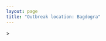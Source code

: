 ```yaml
---
layout: page
title: "Outbreak location: Bagdogra"
---
```

<div id="mapid">
<script src="https://buda-magenta.github.io/hazard_map/load_map.js"></script>
><script>
var marker_outbreak = L.marker([26.698885, 88.320030],{"autoPan": true}).addTo(map); marker_outbreak.bindTooltip("Bagdogra").openTooltip();

var circle_1 = L.circle([28.651718, 77.221939], {"pane": "markerPane", "color": "red", "fill": true, "fillOpacity": 0.2, "fillRule": "evenodd", "lineCap": "round", "lineJoin": "round", "opacity": 1.0, "radius": 118785, "stroke": true, "weight": 3}).addTo(map);
circle_1.bindTooltip("Delhi<br>rank: 1<br>hazard index: 0.118785")
circle_1.bindPopup('<a href="https://buda-magenta.github.io/hazard_map/Delhi">Delhi</a>')

var circle_2 = L.circle([22.541418, 88.357691], {"pane": "markerPane", "color": "red", "fill": true, "fillOpacity": 0.2, "fillRule": "evenodd", "lineCap": "round", "lineJoin": "round", "opacity": 1.0, "radius": 85637, "stroke": true, "weight": 3}).addTo(map);
circle_2.bindTooltip("Kolkata<br>rank: 2<br>hazard index: 0.085638")
circle_2.bindPopup('<a href="https://buda-magenta.github.io/hazard_map/Kolkata">Kolkata</a>')

var circle_3 = L.circle([26.180598, 91.753943], {"pane": "markerPane", "color": "red", "fill": true, "fillOpacity": 0.2, "fillRule": "evenodd", "lineCap": "round", "lineJoin": "round", "opacity": 1.0, "radius": 27658, "stroke": true, "weight": 3}).addTo(map);
circle_3.bindTooltip("Guwahati<br>rank: 3<br>hazard index: 0.027658")
circle_3.bindPopup('<a href="https://buda-magenta.github.io/hazard_map/Guwahati">Guwahati</a>')

var circle_4 = L.circle([12.979120, 77.591300], {"pane": "markerPane", "color": "red", "fill": true, "fillOpacity": 0.2, "fillRule": "evenodd", "lineCap": "round", "lineJoin": "round", "opacity": 1.0, "radius": 23570, "stroke": true, "weight": 3}).addTo(map);
circle_4.bindTooltip("Bangalore<br>rank: 4<br>hazard index: 0.023570")
circle_4.bindPopup('<a href="https://buda-magenta.github.io/hazard_map/Bangalore">Bangalore</a>')

var circle_5 = L.circle([19.075990, 72.877393], {"pane": "markerPane", "color": "red", "fill": true, "fillOpacity": 0.2, "fillRule": "evenodd", "lineCap": "round", "lineJoin": "round", "opacity": 1.0, "radius": 20387, "stroke": true, "weight": 3}).addTo(map);
circle_5.bindTooltip("Mumbai<br>rank: 5<br>hazard index: 0.020388")
circle_5.bindPopup('<a href="https://buda-magenta.github.io/hazard_map/Mumbai">Mumbai</a>')

var circle_6 = L.circle([26.716413, 88.430992], {"pane": "markerPane", "color": "red", "fill": true, "fillOpacity": 0.2, "fillRule": "evenodd", "lineCap": "round", "lineJoin": "round", "opacity": 1.0, "radius": 15724, "stroke": true, "weight": 3}).addTo(map);
circle_6.bindTooltip("Siliguri<br>rank: 6<br>hazard index: 0.015724")
circle_6.bindPopup('<a href="https://buda-magenta.github.io/hazard_map/Siliguri">Siliguri</a>')

var circle_7 = L.circle([25.286698, 87.132254], {"pane": "markerPane", "color": "red", "fill": true, "fillOpacity": 0.2, "fillRule": "evenodd", "lineCap": "round", "lineJoin": "round", "opacity": 1.0, "radius": 12282, "stroke": true, "weight": 3}).addTo(map);
circle_7.bindTooltip("Bhagalpur<br>rank: 7<br>hazard index: 0.012283")
circle_7.bindPopup('<a href="https://buda-magenta.github.io/hazard_map/Bhagalpur">Bhagalpur</a>')

var circle_8 = L.circle([26.000000, 87.500000], {"pane": "markerPane", "color": "red", "fill": true, "fillOpacity": 0.2, "fillRule": "evenodd", "lineCap": "round", "lineJoin": "round", "opacity": 1.0, "radius": 8654, "stroke": true, "weight": 3}).addTo(map);
circle_8.bindTooltip("Purnia<br>rank: 8<br>hazard index: 0.008655")
circle_8.bindPopup('<a href="https://buda-magenta.github.io/hazard_map/Purnia">Purnia</a>')

var circle_9 = L.circle([25.560900, 87.647654], {"pane": "markerPane", "color": "red", "fill": true, "fillOpacity": 0.2, "fillRule": "evenodd", "lineCap": "round", "lineJoin": "round", "opacity": 1.0, "radius": 6971, "stroke": true, "weight": 3}).addTo(map);
circle_9.bindTooltip("Katihar<br>rank: 9<br>hazard index: 0.006972")
circle_9.bindPopup('<a href="https://buda-magenta.github.io/hazard_map/Katihar">Katihar</a>')

var circle_10 = L.circle([24.965712, 88.127778], {"pane": "markerPane", "color": "red", "fill": true, "fillOpacity": 0.2, "fillRule": "evenodd", "lineCap": "round", "lineJoin": "round", "opacity": 1.0, "radius": 6666, "stroke": true, "weight": 3}).addTo(map);
circle_10.bindTooltip("English Bazar<br>rank: 10<br>hazard index: 0.006666")
circle_10.bindPopup('<a href="https://buda-magenta.github.io/hazard_map/English_Bazar">English Bazar</a>')

var circle_11 = L.circle([27.037755, 88.263176], {"pane": "markerPane", "color": "red", "fill": true, "fillOpacity": 0.2, "fillRule": "evenodd", "lineCap": "round", "lineJoin": "round", "opacity": 1.0, "radius": 6466, "stroke": true, "weight": 3}).addTo(map);
circle_11.bindTooltip("Darjeeling<br>rank: 11<br>hazard index: 0.006467")
circle_11.bindPopup('<a href="https://buda-magenta.github.io/hazard_map/Darjeeling">Darjeeling</a>')

var circle_12 = L.circle([27.329046, 88.612267], {"pane": "markerPane", "color": "red", "fill": true, "fillOpacity": 0.2, "fillRule": "evenodd", "lineCap": "round", "lineJoin": "round", "opacity": 1.0, "radius": 5876, "stroke": true, "weight": 3}).addTo(map);
circle_12.bindTooltip("Gangtok<br>rank: 12<br>hazard index: 0.005876")
circle_12.bindPopup('<a href="https://buda-magenta.github.io/hazard_map/Gangtok">Gangtok</a>')

var circle_13 = L.circle([25.680654, 88.124646], {"pane": "markerPane", "color": "red", "fill": true, "fillOpacity": 0.2, "fillRule": "evenodd", "lineCap": "round", "lineJoin": "round", "opacity": 1.0, "radius": 5666, "stroke": true, "weight": 3}).addTo(map);
circle_13.bindTooltip("Raiganj<br>rank: 13<br>hazard index: 0.005667")
circle_13.bindPopup('<a href="https://buda-magenta.github.io/hazard_map/Raiganj">Raiganj</a>')

var circle_14 = L.circle([25.263487, 88.789003], {"pane": "markerPane", "color": "red", "fill": true, "fillOpacity": 0.2, "fillRule": "evenodd", "lineCap": "round", "lineJoin": "round", "opacity": 1.0, "radius": 5491, "stroke": true, "weight": 3}).addTo(map);
circle_14.bindTooltip("Balurghat<br>rank: 14<br>hazard index: 0.005492")
circle_14.bindPopup('<a href="https://buda-magenta.github.io/hazard_map/Balurghat">Balurghat</a>')

var circle_15 = L.circle([25.832642, 86.614893], {"pane": "markerPane", "color": "red", "fill": true, "fillOpacity": 0.2, "fillRule": "evenodd", "lineCap": "round", "lineJoin": "round", "opacity": 1.0, "radius": 4787, "stroke": true, "weight": 3}).addTo(map);
circle_15.bindTooltip("Saharsa<br>rank: 15<br>hazard index: 0.004787")
circle_15.bindPopup('<a href="https://buda-magenta.github.io/hazard_map/Saharsa">Saharsa</a>')

var circle_16 = L.circle([13.083694, 80.270186], {"pane": "markerPane", "color": "red", "fill": true, "fillOpacity": 0.2, "fillRule": "evenodd", "lineCap": "round", "lineJoin": "round", "opacity": 1.0, "radius": 4726, "stroke": true, "weight": 3}).addTo(map);
circle_16.bindTooltip("Chennai<br>rank: 16<br>hazard index: 0.004727")
circle_16.bindPopup('<a href="https://buda-magenta.github.io/hazard_map/Chennai">Chennai</a>')

var circle_17 = L.circle([26.626484, 88.734077], {"pane": "markerPane", "color": "red", "fill": true, "fillOpacity": 0.2, "fillRule": "evenodd", "lineCap": "round", "lineJoin": "round", "opacity": 1.0, "radius": 4500, "stroke": true, "weight": 3}).addTo(map);
circle_17.bindTooltip("Jalpaiguri<br>rank: 17<br>hazard index: 0.004501")
circle_17.bindPopup('<a href="https://buda-magenta.github.io/hazard_map/Jalpaiguri">Jalpaiguri</a>')

var circle_18 = L.circle([26.298638, 87.953148], {"pane": "markerPane", "color": "red", "fill": true, "fillOpacity": 0.2, "fillRule": "evenodd", "lineCap": "round", "lineJoin": "round", "opacity": 1.0, "radius": 2624, "stroke": true, "weight": 3}).addTo(map);
circle_18.bindTooltip("Kishanganj<br>rank: 18<br>hazard index: 0.002625")
circle_18.bindPopup('<a href="https://buda-magenta.github.io/hazard_map/Kishanganj">Kishanganj</a>')

var circle_19 = L.circle([22.591260, 88.390964], {"pane": "markerPane", "color": "red", "fill": true, "fillOpacity": 0.2, "fillRule": "evenodd", "lineCap": "round", "lineJoin": "round", "opacity": 1.0, "radius": 2507, "stroke": true, "weight": 3}).addTo(map);
circle_19.bindTooltip("Bidhan Nagar<br>rank: 19<br>hazard index: 0.002507")
circle_19.bindPopup('<a href="https://buda-magenta.github.io/hazard_map/Bidhan_Nagar">Bidhan Nagar</a>')

var circle_20 = L.circle([26.460914, 80.321759], {"pane": "markerPane", "color": "red", "fill": true, "fillOpacity": 0.2, "fillRule": "evenodd", "lineCap": "round", "lineJoin": "round", "opacity": 1.0, "radius": 2263, "stroke": true, "weight": 3}).addTo(map);
circle_20.bindTooltip("Kanpur<br>rank: 20<br>hazard index: 0.002263")
circle_20.bindPopup('<a href="https://buda-magenta.github.io/hazard_map/Kanpur">Kanpur</a>')

var circle_21 = L.circle([25.913591, 93.728371], {"pane": "markerPane", "color": "red", "fill": true, "fillOpacity": 0.2, "fillRule": "evenodd", "lineCap": "round", "lineJoin": "round", "opacity": 1.0, "radius": 2204, "stroke": true, "weight": 3}).addTo(map);
circle_21.bindTooltip("Dimapur<br>rank: 21<br>hazard index: 0.002205")
circle_21.bindPopup('<a href="https://buda-magenta.github.io/hazard_map/Dimapur">Dimapur</a>')

var circle_22 = L.circle([23.250000, 87.750000], {"pane": "markerPane", "color": "red", "fill": true, "fillOpacity": 0.2, "fillRule": "evenodd", "lineCap": "round", "lineJoin": "round", "opacity": 1.0, "radius": 1727, "stroke": true, "weight": 3}).addTo(map);
circle_22.bindTooltip("Barddhaman<br>rank: 22<br>hazard index: 0.001727")
circle_22.bindPopup('<a href="https://buda-magenta.github.io/hazard_map/Barddhaman">Barddhaman</a>')

var circle_23 = L.circle([27.484460, 94.901945], {"pane": "markerPane", "color": "red", "fill": true, "fillOpacity": 0.2, "fillRule": "evenodd", "lineCap": "round", "lineJoin": "round", "opacity": 1.0, "radius": 1722, "stroke": true, "weight": 3}).addTo(map);
circle_23.bindTooltip("Dibrugarh<br>rank: 23<br>hazard index: 0.001722")
circle_23.bindPopup('<a href="https://buda-magenta.github.io/hazard_map/Dibrugarh">Dibrugarh</a>')

var circle_24 = L.circle([28.428262, 77.002700], {"pane": "markerPane", "color": "red", "fill": true, "fillOpacity": 0.2, "fillRule": "evenodd", "lineCap": "round", "lineJoin": "round", "opacity": 1.0, "radius": 1679, "stroke": true, "weight": 3}).addTo(map);
circle_24.bindTooltip("Gurgaon<br>rank: 24<br>hazard index: 0.001679")
circle_24.bindPopup('<a href="https://buda-magenta.github.io/hazard_map/Gurgaon">Gurgaon</a>')

var circle_25 = L.circle([26.838100, 80.934600], {"pane": "markerPane", "color": "red", "fill": true, "fillOpacity": 0.2, "fillRule": "evenodd", "lineCap": "round", "lineJoin": "round", "opacity": 1.0, "radius": 1554, "stroke": true, "weight": 3}).addTo(map);
circle_25.bindTooltip("Lucknow<br>rank: 25<br>hazard index: 0.001555")
circle_25.bindPopup('<a href="https://buda-magenta.github.io/hazard_map/Lucknow">Lucknow</a>')

var circle_26 = L.circle([28.402979, 77.310384], {"pane": "markerPane", "color": "red", "fill": true, "fillOpacity": 0.2, "fillRule": "evenodd", "lineCap": "round", "lineJoin": "round", "opacity": 1.0, "radius": 1541, "stroke": true, "weight": 3}).addTo(map);
circle_26.bindTooltip("Faridabad<br>rank: 26<br>hazard index: 0.001541")
circle_26.bindPopup('<a href="https://buda-magenta.github.io/hazard_map/Faridabad">Faridabad</a>')

var circle_27 = L.circle([25.531031, 78.652689], {"pane": "markerPane", "color": "red", "fill": true, "fillOpacity": 0.2, "fillRule": "evenodd", "lineCap": "round", "lineJoin": "round", "opacity": 1.0, "radius": 1269, "stroke": true, "weight": 3}).addTo(map);
circle_27.bindTooltip("Jhansi<br>rank: 27<br>hazard index: 0.001269")
circle_27.bindPopup('<a href="https://buda-magenta.github.io/hazard_map/Jhansi">Jhansi</a>')

var circle_28 = L.circle([22.472223, 88.093845], {"pane": "markerPane", "color": "red", "fill": true, "fillOpacity": 0.2, "fillRule": "evenodd", "lineCap": "round", "lineJoin": "round", "opacity": 1.0, "radius": 1253, "stroke": true, "weight": 3}).addTo(map);
circle_28.bindTooltip("Uluberia<br>rank: 28<br>hazard index: 0.001254")
circle_28.bindPopup('<a href="https://buda-magenta.github.io/hazard_map/Uluberia">Uluberia</a>')

var circle_29 = L.circle([28.901090, 76.580194], {"pane": "markerPane", "color": "red", "fill": true, "fillOpacity": 0.2, "fillRule": "evenodd", "lineCap": "round", "lineJoin": "round", "opacity": 1.0, "radius": 1222, "stroke": true, "weight": 3}).addTo(map);
circle_29.bindTooltip("Rohtak<br>rank: 29<br>hazard index: 0.001222")
circle_29.bindPopup('<a href="https://buda-magenta.github.io/hazard_map/Rohtak">Rohtak</a>')

var circle_30 = L.circle([19.194329, 72.970178], {"pane": "markerPane", "color": "red", "fill": true, "fillOpacity": 0.2, "fillRule": "evenodd", "lineCap": "round", "lineJoin": "round", "opacity": 1.0, "radius": 1140, "stroke": true, "weight": 3}).addTo(map);
circle_30.bindTooltip("Thane<br>rank: 30<br>hazard index: 0.001140")
circle_30.bindPopup('<a href="https://buda-magenta.github.io/hazard_map/Thane">Thane</a>')

var circle_31 = L.circle([12.305183, 76.655361], {"pane": "markerPane", "color": "red", "fill": true, "fillOpacity": 0.2, "fillRule": "evenodd", "lineCap": "round", "lineJoin": "round", "opacity": 1.0, "radius": 1108, "stroke": true, "weight": 3}).addTo(map);
circle_31.bindTooltip("Mysore<br>rank: 31<br>hazard index: 0.001108")
circle_31.bindPopup('<a href="https://buda-magenta.github.io/hazard_map/Mysore">Mysore</a>')

var circle_32 = L.circle([30.909016, 75.851601], {"pane": "markerPane", "color": "red", "fill": true, "fillOpacity": 0.2, "fillRule": "evenodd", "lineCap": "round", "lineJoin": "round", "opacity": 1.0, "radius": 1073, "stroke": true, "weight": 3}).addTo(map);
circle_32.bindTooltip("Ludhiana<br>rank: 32<br>hazard index: 0.001074")
circle_32.bindPopup('<a href="https://buda-magenta.github.io/hazard_map/Ludhiana">Ludhiana</a>')

var circle_33 = L.circle([28.863842, 78.805778], {"pane": "markerPane", "color": "red", "fill": true, "fillOpacity": 0.2, "fillRule": "evenodd", "lineCap": "round", "lineJoin": "round", "opacity": 1.0, "radius": 1071, "stroke": true, "weight": 3}).addTo(map);
circle_33.bindTooltip("Moradabad<br>rank: 33<br>hazard index: 0.001071")
circle_33.bindPopup('<a href="https://buda-magenta.github.io/hazard_map/Moradabad">Moradabad</a>')

var circle_34 = L.circle([17.388786, 78.461065], {"pane": "markerPane", "color": "red", "fill": true, "fillOpacity": 0.2, "fillRule": "evenodd", "lineCap": "round", "lineJoin": "round", "opacity": 1.0, "radius": 1039, "stroke": true, "weight": 3}).addTo(map);
circle_34.bindTooltip("Hyderabad<br>rank: 34<br>hazard index: 0.001040")
circle_34.bindPopup('<a href="https://buda-magenta.github.io/hazard_map/Hyderabad">Hyderabad</a>')

var circle_35 = L.circle([29.000653, 77.768229], {"pane": "markerPane", "color": "red", "fill": true, "fillOpacity": 0.2, "fillRule": "evenodd", "lineCap": "round", "lineJoin": "round", "opacity": 1.0, "radius": 1034, "stroke": true, "weight": 3}).addTo(map);
circle_35.bindTooltip("Meerut<br>rank: 35<br>hazard index: 0.001034")
circle_35.bindPopup('<a href="https://buda-magenta.github.io/hazard_map/Meerut">Meerut</a>')

var circle_36 = L.circle([22.890183, 88.426939], {"pane": "markerPane", "color": "red", "fill": true, "fillOpacity": 0.2, "fillRule": "evenodd", "lineCap": "round", "lineJoin": "round", "opacity": 1.0, "radius": 978, "stroke": true, "weight": 3}).addTo(map);
circle_36.bindTooltip("Naihati<br>rank: 36<br>hazard index: 0.000978")
circle_36.bindPopup('<a href="https://buda-magenta.github.io/hazard_map/Naihati">Naihati</a>')

var circle_37 = L.circle([24.817861, 92.756221], {"pane": "markerPane", "color": "red", "fill": true, "fillOpacity": 0.2, "fillRule": "evenodd", "lineCap": "round", "lineJoin": "round", "opacity": 1.0, "radius": 882, "stroke": true, "weight": 3}).addTo(map);
circle_37.bindTooltip("Silchar<br>rank: 37<br>hazard index: 0.000883")
circle_37.bindPopup('<a href="https://buda-magenta.github.io/hazard_map/Silchar">Silchar</a>')

var circle_38 = L.circle([23.535048, 87.338043], {"pane": "markerPane", "color": "red", "fill": true, "fillOpacity": 0.2, "fillRule": "evenodd", "lineCap": "round", "lineJoin": "round", "opacity": 1.0, "radius": 879, "stroke": true, "weight": 3}).addTo(map);
circle_38.bindTooltip("Durgapur<br>rank: 38<br>hazard index: 0.000879")
circle_38.bindPopup('<a href="https://buda-magenta.github.io/hazard_map/Durgapur">Durgapur</a>')

var circle_39 = L.circle([18.521428, 73.854454], {"pane": "markerPane", "color": "red", "fill": true, "fillOpacity": 0.2, "fillRule": "evenodd", "lineCap": "round", "lineJoin": "round", "opacity": 1.0, "radius": 850, "stroke": true, "weight": 3}).addTo(map);
circle_39.bindTooltip("Pune<br>rank: 39<br>hazard index: 0.000851")
circle_39.bindPopup('<a href="https://buda-magenta.github.io/hazard_map/Pune">Pune</a>')

var circle_40 = L.circle([23.687130, 86.974659], {"pane": "markerPane", "color": "red", "fill": true, "fillOpacity": 0.2, "fillRule": "evenodd", "lineCap": "round", "lineJoin": "round", "opacity": 1.0, "radius": 809, "stroke": true, "weight": 3}).addTo(map);
circle_40.bindTooltip("Asansol<br>rank: 40<br>hazard index: 0.000809")
circle_40.bindPopup('<a href="https://buda-magenta.github.io/hazard_map/Asansol">Asansol</a>')

var circle_41 = L.circle([29.988077, 77.508130], {"pane": "markerPane", "color": "red", "fill": true, "fillOpacity": 0.2, "fillRule": "evenodd", "lineCap": "round", "lineJoin": "round", "opacity": 1.0, "radius": 798, "stroke": true, "weight": 3}).addTo(map);
circle_41.bindTooltip("Saharanpur<br>rank: 41<br>hazard index: 0.000799")
circle_41.bindPopup('<a href="https://buda-magenta.github.io/hazard_map/Saharanpur">Saharanpur</a>')

var circle_42 = L.circle([25.329791, 86.456777], {"pane": "markerPane", "color": "red", "fill": true, "fillOpacity": 0.2, "fillRule": "evenodd", "lineCap": "round", "lineJoin": "round", "opacity": 1.0, "radius": 781, "stroke": true, "weight": 3}).addTo(map);
circle_42.bindTooltip("Jamalpur<br>rank: 42<br>hazard index: 0.000782")
circle_42.bindPopup('<a href="https://buda-magenta.github.io/hazard_map/Jamalpur">Jamalpur</a>')

var circle_43 = L.circle([25.609324, 85.123525], {"pane": "markerPane", "color": "red", "fill": true, "fillOpacity": 0.2, "fillRule": "evenodd", "lineCap": "round", "lineJoin": "round", "opacity": 1.0, "radius": 770, "stroke": true, "weight": 3}).addTo(map);
circle_43.bindTooltip("Patna<br>rank: 43<br>hazard index: 0.000771")
circle_43.bindPopup('<a href="https://buda-magenta.github.io/hazard_map/Patna">Patna</a>')

var circle_44 = L.circle([23.021624, 72.579707], {"pane": "markerPane", "color": "red", "fill": true, "fillOpacity": 0.2, "fillRule": "evenodd", "lineCap": "round", "lineJoin": "round", "opacity": 1.0, "radius": 770, "stroke": true, "weight": 3}).addTo(map);
circle_44.bindTooltip("Ahmedabad<br>rank: 44<br>hazard index: 0.000771")
circle_44.bindPopup('<a href="https://buda-magenta.github.io/hazard_map/Ahmedabad">Ahmedabad</a>')

var circle_45 = L.circle([25.720581, 85.255560], {"pane": "markerPane", "color": "red", "fill": true, "fillOpacity": 0.2, "fillRule": "evenodd", "lineCap": "round", "lineJoin": "round", "opacity": 1.0, "radius": 768, "stroke": true, "weight": 3}).addTo(map);
circle_45.bindTooltip("Hajipur<br>rank: 45<br>hazard index: 0.000768")
circle_45.bindPopup('<a href="https://buda-magenta.github.io/hazard_map/Hajipur">Hajipur</a>')

var circle_46 = L.circle([27.175255, 78.009816], {"pane": "markerPane", "color": "red", "fill": true, "fillOpacity": 0.2, "fillRule": "evenodd", "lineCap": "round", "lineJoin": "round", "opacity": 1.0, "radius": 751, "stroke": true, "weight": 3}).addTo(map);
circle_46.bindTooltip("Agra<br>rank: 46<br>hazard index: 0.000751")
circle_46.bindPopup('<a href="https://buda-magenta.github.io/hazard_map/Agra">Agra</a>')

var circle_47 = L.circle([22.695034, 88.377060], {"pane": "markerPane", "color": "red", "fill": true, "fillOpacity": 0.2, "fillRule": "evenodd", "lineCap": "round", "lineJoin": "round", "opacity": 1.0, "radius": 750, "stroke": true, "weight": 3}).addTo(map);
circle_47.bindTooltip("Panihati<br>rank: 47<br>hazard index: 0.000750")
circle_47.bindPopup('<a href="https://buda-magenta.github.io/hazard_map/Panihati">Panihati</a>')

var circle_48 = L.circle([26.915458, 75.818982], {"pane": "markerPane", "color": "red", "fill": true, "fillOpacity": 0.2, "fillRule": "evenodd", "lineCap": "round", "lineJoin": "round", "opacity": 1.0, "radius": 729, "stroke": true, "weight": 3}).addTo(map);
circle_48.bindTooltip("Jaipur<br>rank: 48<br>hazard index: 0.000729")
circle_48.bindPopup('<a href="https://buda-magenta.github.io/hazard_map/Jaipur">Jaipur</a>')

var circle_49 = L.circle([27.876990, 78.137290], {"pane": "markerPane", "color": "red", "fill": true, "fillOpacity": 0.2, "fillRule": "evenodd", "lineCap": "round", "lineJoin": "round", "opacity": 1.0, "radius": 687, "stroke": true, "weight": 3}).addTo(map);
circle_49.bindTooltip("Aligarh<br>rank: 49<br>hazard index: 0.000688")
circle_49.bindPopup('<a href="https://buda-magenta.github.io/hazard_map/Aligarh">Aligarh</a>')

var circle_50 = L.circle([29.003314, 77.016732], {"pane": "markerPane", "color": "red", "fill": true, "fillOpacity": 0.2, "fillRule": "evenodd", "lineCap": "round", "lineJoin": "round", "opacity": 1.0, "radius": 682, "stroke": true, "weight": 3}).addTo(map);
circle_50.bindTooltip("Sonipat<br>rank: 50<br>hazard index: 0.000682")
circle_50.bindPopup('<a href="https://buda-magenta.github.io/hazard_map/Sonipat">Sonipat</a>')

var circle_51 = L.circle([28.733400, 77.298600], {"pane": "markerPane", "color": "red", "fill": true, "fillOpacity": 0.2, "fillRule": "evenodd", "lineCap": "round", "lineJoin": "round", "opacity": 1.0, "radius": 678, "stroke": true, "weight": 3}).addTo(map);
circle_51.bindTooltip("Loni<br>rank: 51<br>hazard index: 0.000678")
circle_51.bindPopup('<a href="https://buda-magenta.github.io/hazard_map/Loni">Loni</a>')

var circle_52 = L.circle([30.733442, 76.779714], {"pane": "markerPane", "color": "red", "fill": true, "fillOpacity": 0.2, "fillRule": "evenodd", "lineCap": "round", "lineJoin": "round", "opacity": 1.0, "radius": 633, "stroke": true, "weight": 3}).addTo(map);
circle_52.bindTooltip("Chandigarh<br>rank: 52<br>hazard index: 0.000633")
circle_52.bindPopup('<a href="https://buda-magenta.github.io/hazard_map/Chandigarh">Chandigarh</a>')

var circle_53 = L.circle([25.133173, 86.525040], {"pane": "markerPane", "color": "red", "fill": true, "fillOpacity": 0.2, "fillRule": "evenodd", "lineCap": "round", "lineJoin": "round", "opacity": 1.0, "radius": 610, "stroke": true, "weight": 3}).addTo(map);
circle_53.bindTooltip("Kharagpur<br>rank: 53<br>hazard index: 0.000610")
circle_53.bindPopup('<a href="https://buda-magenta.github.io/hazard_map/Kharagpur">Kharagpur</a>')

var circle_54 = L.circle([22.670728, 88.376342], {"pane": "markerPane", "color": "red", "fill": true, "fillOpacity": 0.2, "fillRule": "evenodd", "lineCap": "round", "lineJoin": "round", "opacity": 1.0, "radius": 610, "stroke": true, "weight": 3}).addTo(map);
circle_54.bindTooltip("Kamarhati<br>rank: 54<br>hazard index: 0.000610")
circle_54.bindPopup('<a href="https://buda-magenta.github.io/hazard_map/Kamarhati">Kamarhati</a>')

var circle_55 = L.circle([13.340077, 77.100621], {"pane": "markerPane", "color": "red", "fill": true, "fillOpacity": 0.2, "fillRule": "evenodd", "lineCap": "round", "lineJoin": "round", "opacity": 1.0, "radius": 602, "stroke": true, "weight": 3}).addTo(map);
circle_55.bindTooltip("Tumkur<br>rank: 55<br>hazard index: 0.000602")
circle_55.bindPopup('<a href="https://buda-magenta.github.io/hazard_map/Tumkur">Tumkur</a>')

var circle_56 = L.circle([26.148658, 85.340013], {"pane": "markerPane", "color": "red", "fill": true, "fillOpacity": 0.2, "fillRule": "evenodd", "lineCap": "round", "lineJoin": "round", "opacity": 1.0, "radius": 585, "stroke": true, "weight": 3}).addTo(map);
circle_56.bindTooltip("Muzaffarpur<br>rank: 56<br>hazard index: 0.000585")
circle_56.bindPopup('<a href="https://buda-magenta.github.io/hazard_map/Muzaffarpur">Muzaffarpur</a>')

var circle_57 = L.circle([22.646958, 88.343612], {"pane": "markerPane", "color": "red", "fill": true, "fillOpacity": 0.2, "fillRule": "evenodd", "lineCap": "round", "lineJoin": "round", "opacity": 1.0, "radius": 558, "stroke": true, "weight": 3}).addTo(map);
circle_57.bindTooltip("Bally<br>rank: 57<br>hazard index: 0.000559")
circle_57.bindPopup('<a href="https://buda-magenta.github.io/hazard_map/Bally">Bally</a>')

var circle_58 = L.circle([20.266777, 85.843559], {"pane": "markerPane", "color": "red", "fill": true, "fillOpacity": 0.2, "fillRule": "evenodd", "lineCap": "round", "lineJoin": "round", "opacity": 1.0, "radius": 550, "stroke": true, "weight": 3}).addTo(map);
circle_58.bindTooltip("Bhubaneswar<br>rank: 58<br>hazard index: 0.000550")
circle_58.bindPopup('<a href="https://buda-magenta.github.io/hazard_map/Bhubaneswar">Bhubaneswar</a>')

var circle_59 = L.circle([25.438130, 81.833800], {"pane": "markerPane", "color": "red", "fill": true, "fillOpacity": 0.2, "fillRule": "evenodd", "lineCap": "round", "lineJoin": "round", "opacity": 1.0, "radius": 548, "stroke": true, "weight": 3}).addTo(map);
circle_59.bindTooltip("Allahabad<br>rank: 59<br>hazard index: 0.000548")
circle_59.bindPopup('<a href="https://buda-magenta.github.io/hazard_map/Allahabad">Allahabad</a>')

var circle_60 = L.circle([25.576045, 91.882528], {"pane": "markerPane", "color": "red", "fill": true, "fillOpacity": 0.2, "fillRule": "evenodd", "lineCap": "round", "lineJoin": "round", "opacity": 1.0, "radius": 546, "stroke": true, "weight": 3}).addTo(map);
circle_60.bindTooltip("Shillong<br>rank: 60<br>hazard index: 0.000546")
circle_60.bindPopup('<a href="https://buda-magenta.github.io/hazard_map/Shillong">Shillong</a>')

var circle_61 = L.circle([31.634308, 74.873679], {"pane": "markerPane", "color": "red", "fill": true, "fillOpacity": 0.2, "fillRule": "evenodd", "lineCap": "round", "lineJoin": "round", "opacity": 1.0, "radius": 542, "stroke": true, "weight": 3}).addTo(map);
circle_61.bindTooltip("Amritsar<br>rank: 61<br>hazard index: 0.000542")
circle_61.bindPopup('<a href="https://buda-magenta.github.io/hazard_map/Amritsar">Amritsar</a>')

var circle_62 = L.circle([28.660965, 76.834676], {"pane": "markerPane", "color": "red", "fill": true, "fillOpacity": 0.2, "fillRule": "evenodd", "lineCap": "round", "lineJoin": "round", "opacity": 1.0, "radius": 538, "stroke": true, "weight": 3}).addTo(map);
circle_62.bindTooltip("Bahadurgarh<br>rank: 62<br>hazard index: 0.000539")
circle_62.bindPopup('<a href="https://buda-magenta.github.io/hazard_map/Bahadurgarh">Bahadurgarh</a>')

var circle_63 = L.circle([29.391275, 76.977168], {"pane": "markerPane", "color": "red", "fill": true, "fillOpacity": 0.2, "fillRule": "evenodd", "lineCap": "round", "lineJoin": "round", "opacity": 1.0, "radius": 499, "stroke": true, "weight": 3}).addTo(map);
circle_63.bindTooltip("Panipat<br>rank: 63<br>hazard index: 0.000499")
circle_63.bindPopup('<a href="https://buda-magenta.github.io/hazard_map/Panipat">Panipat</a>')

var circle_64 = L.circle([22.508621, 88.253218], {"pane": "markerPane", "color": "red", "fill": true, "fillOpacity": 0.2, "fillRule": "evenodd", "lineCap": "round", "lineJoin": "round", "opacity": 1.0, "radius": 498, "stroke": true, "weight": 3}).addTo(map);
circle_64.bindTooltip("Maheshtala<br>rank: 64<br>hazard index: 0.000498")
circle_64.bindPopup('<a href="https://buda-magenta.github.io/hazard_map/Maheshtala">Maheshtala</a>')

var circle_65 = L.circle([31.292011, 75.568058], {"pane": "markerPane", "color": "red", "fill": true, "fillOpacity": 0.2, "fillRule": "evenodd", "lineCap": "round", "lineJoin": "round", "opacity": 1.0, "radius": 480, "stroke": true, "weight": 3}).addTo(map);
circle_65.bindTooltip("Jalandhar<br>rank: 65<br>hazard index: 0.000481")
circle_65.bindPopup('<a href="https://buda-magenta.github.io/hazard_map/Jalandhar">Jalandhar</a>')

var circle_66 = L.circle([21.735348, 81.944459], {"pane": "markerPane", "color": "red", "fill": true, "fillOpacity": 0.2, "fillRule": "evenodd", "lineCap": "round", "lineJoin": "round", "opacity": 1.0, "radius": 469, "stroke": true, "weight": 3}).addTo(map);
circle_66.bindTooltip("Bhatpara<br>rank: 66<br>hazard index: 0.000469")
circle_66.bindPopup('<a href="https://buda-magenta.github.io/hazard_map/Bhatpara">Bhatpara</a>')

var circle_67 = L.circle([25.512719, 86.090571], {"pane": "markerPane", "color": "red", "fill": true, "fillOpacity": 0.2, "fillRule": "evenodd", "lineCap": "round", "lineJoin": "round", "opacity": 1.0, "radius": 463, "stroke": true, "weight": 3}).addTo(map);
circle_67.bindTooltip("Begusarai<br>rank: 67<br>hazard index: 0.000463")
circle_67.bindPopup('<a href="https://buda-magenta.github.io/hazard_map/Begusarai">Begusarai</a>')

var circle_68 = L.circle([28.753900, 77.399900], {"pane": "markerPane", "color": "red", "fill": true, "fillOpacity": 0.2, "fillRule": "evenodd", "lineCap": "round", "lineJoin": "round", "opacity": 1.0, "radius": 456, "stroke": true, "weight": 3}).addTo(map);
circle_68.bindTooltip("Khora<br>rank: 68<br>hazard index: 0.000456")
circle_68.bindPopup('<a href="https://buda-magenta.github.io/hazard_map/Khora">Khora</a>')

var circle_69 = L.circle([22.870214, 88.419608], {"pane": "markerPane", "color": "red", "fill": true, "fillOpacity": 0.2, "fillRule": "evenodd", "lineCap": "round", "lineJoin": "round", "opacity": 1.0, "radius": 450, "stroke": true, "weight": 3}).addTo(map);
circle_69.bindTooltip("Barrackpur<br>rank: 69<br>hazard index: 0.000451")
circle_69.bindPopup('<a href="https://buda-magenta.github.io/hazard_map/Barrackpur">Barrackpur</a>')

var circle_70 = L.circle([23.405848, 88.495894], {"pane": "markerPane", "color": "red", "fill": true, "fillOpacity": 0.2, "fillRule": "evenodd", "lineCap": "round", "lineJoin": "round", "opacity": 1.0, "radius": 431, "stroke": true, "weight": 3}).addTo(map);
circle_70.bindTooltip("Krishnanagar<br>rank: 70<br>hazard index: 0.000431")
circle_70.bindPopup('<a href="https://buda-magenta.github.io/hazard_map/Krishnanagar">Krishnanagar</a>')

var circle_71 = L.circle([24.379576, 88.585573], {"pane": "markerPane", "color": "red", "fill": true, "fillOpacity": 0.2, "fillRule": "evenodd", "lineCap": "round", "lineJoin": "round", "opacity": 1.0, "radius": 407, "stroke": true, "weight": 3}).addTo(map);
circle_71.bindTooltip("Baharampur<br>rank: 71<br>hazard index: 0.000408")
circle_71.bindPopup('<a href="https://buda-magenta.github.io/hazard_map/Baharampur">Baharampur</a>')

var circle_72 = L.circle([25.335649, 83.007629], {"pane": "markerPane", "color": "red", "fill": true, "fillOpacity": 0.2, "fillRule": "evenodd", "lineCap": "round", "lineJoin": "round", "opacity": 1.0, "radius": 397, "stroke": true, "weight": 3}).addTo(map);
circle_72.bindTooltip("Varanasi<br>rank: 72<br>hazard index: 0.000398")
circle_72.bindPopup('<a href="https://buda-magenta.github.io/hazard_map/Varanasi">Varanasi</a>')

var circle_73 = L.circle([29.301826, 76.338471], {"pane": "markerPane", "color": "red", "fill": true, "fillOpacity": 0.2, "fillRule": "evenodd", "lineCap": "round", "lineJoin": "round", "opacity": 1.0, "radius": 387, "stroke": true, "weight": 3}).addTo(map);
circle_73.bindTooltip("Jind<br>rank: 73<br>hazard index: 0.000387")
circle_73.bindPopup('<a href="https://buda-magenta.github.io/hazard_map/Jind">Jind</a>')

var circle_74 = L.circle([28.457876, 79.405571], {"pane": "markerPane", "color": "red", "fill": true, "fillOpacity": 0.2, "fillRule": "evenodd", "lineCap": "round", "lineJoin": "round", "opacity": 1.0, "radius": 383, "stroke": true, "weight": 3}).addTo(map);
circle_74.bindTooltip("Bareilly<br>rank: 74<br>hazard index: 0.000384")
circle_74.bindPopup('<a href="https://buda-magenta.github.io/hazard_map/Bareilly">Bareilly</a>')

var circle_75 = L.circle([15.398403, 73.812918], {"pane": "markerPane", "color": "red", "fill": true, "fillOpacity": 0.2, "fillRule": "evenodd", "lineCap": "round", "lineJoin": "round", "opacity": 1.0, "radius": 381, "stroke": true, "weight": 3}).addTo(map);
circle_75.bindTooltip("Vasco Da Gama<br>rank: 75<br>hazard index: 0.000381")
circle_75.bindPopup('<a href="https://buda-magenta.github.io/hazard_map/Vasco_Da_Gama">Vasco Da Gama</a>')

var circle_76 = L.circle([11.664300, 78.146000], {"pane": "markerPane", "color": "red", "fill": true, "fillOpacity": 0.2, "fillRule": "evenodd", "lineCap": "round", "lineJoin": "round", "opacity": 1.0, "radius": 371, "stroke": true, "weight": 3}).addTo(map);
circle_76.bindTooltip("Salem<br>rank: 76<br>hazard index: 0.000372")
circle_76.bindPopup('<a href="https://buda-magenta.github.io/hazard_map/Salem">Salem</a>')

var circle_77 = L.circle([29.448006, 77.740685], {"pane": "markerPane", "color": "red", "fill": true, "fillOpacity": 0.2, "fillRule": "evenodd", "lineCap": "round", "lineJoin": "round", "opacity": 1.0, "radius": 369, "stroke": true, "weight": 3}).addTo(map);
circle_77.bindTooltip("Muzaffarnagar<br>rank: 77<br>hazard index: 0.000369")
circle_77.bindPopup('<a href="https://buda-magenta.github.io/hazard_map/Muzaffarnagar">Muzaffarnagar</a>')

var circle_78 = L.circle([23.831238, 91.282382], {"pane": "markerPane", "color": "red", "fill": true, "fillOpacity": 0.2, "fillRule": "evenodd", "lineCap": "round", "lineJoin": "round", "opacity": 1.0, "radius": 355, "stroke": true, "weight": 3}).addTo(map);
circle_78.bindTooltip("Agartala<br>rank: 78<br>hazard index: 0.000356")
circle_78.bindPopup('<a href="https://buda-magenta.github.io/hazard_map/Agartala">Agartala</a>')

var circle_79 = L.circle([26.304149, 92.716060], {"pane": "markerPane", "color": "red", "fill": true, "fillOpacity": 0.2, "fillRule": "evenodd", "lineCap": "round", "lineJoin": "round", "opacity": 1.0, "radius": 355, "stroke": true, "weight": 3}).addTo(map);
circle_79.bindTooltip("Nagaon<br>rank: 79<br>hazard index: 0.000355")
circle_79.bindPopup('<a href="https://buda-magenta.github.io/hazard_map/Nagaon">Nagaon</a>')

var circle_80 = L.circle([21.170200, 72.831100], {"pane": "markerPane", "color": "red", "fill": true, "fillOpacity": 0.2, "fillRule": "evenodd", "lineCap": "round", "lineJoin": "round", "opacity": 1.0, "radius": 350, "stroke": true, "weight": 3}).addTo(map);
circle_80.bindTooltip("Surat<br>rank: 80<br>hazard index: 0.000350")
circle_80.bindPopup('<a href="https://buda-magenta.github.io/hazard_map/Surat">Surat</a>')

var circle_81 = L.circle([28.740613, 77.835426], {"pane": "markerPane", "color": "red", "fill": true, "fillOpacity": 0.2, "fillRule": "evenodd", "lineCap": "round", "lineJoin": "round", "opacity": 1.0, "radius": 349, "stroke": true, "weight": 3}).addTo(map);
circle_81.bindTooltip("Hapur<br>rank: 81<br>hazard index: 0.000349")
circle_81.bindPopup('<a href="https://buda-magenta.github.io/hazard_map/Hapur">Hapur</a>')

var circle_82 = L.circle([29.680327, 76.989625], {"pane": "markerPane", "color": "red", "fill": true, "fillOpacity": 0.2, "fillRule": "evenodd", "lineCap": "round", "lineJoin": "round", "opacity": 1.0, "radius": 343, "stroke": true, "weight": 3}).addTo(map);
circle_82.bindTooltip("Karnal<br>rank: 82<br>hazard index: 0.000343")
circle_82.bindPopup('<a href="https://buda-magenta.github.io/hazard_map/Karnal">Karnal</a>')

var circle_83 = L.circle([22.801519, 86.202958], {"pane": "markerPane", "color": "red", "fill": true, "fillOpacity": 0.2, "fillRule": "evenodd", "lineCap": "round", "lineJoin": "round", "opacity": 1.0, "radius": 339, "stroke": true, "weight": 3}).addTo(map);
circle_83.bindTooltip("Jamshedpur<br>rank: 83<br>hazard index: 0.000339")
circle_83.bindPopup('<a href="https://buda-magenta.github.io/hazard_map/Jamshedpur">Jamshedpur</a>')

var circle_84 = L.circle([28.570784, 77.327107], {"pane": "markerPane", "color": "red", "fill": true, "fillOpacity": 0.2, "fillRule": "evenodd", "lineCap": "round", "lineJoin": "round", "opacity": 1.0, "radius": 338, "stroke": true, "weight": 3}).addTo(map);
circle_84.bindTooltip("Noida<br>rank: 84<br>hazard index: 0.000338")
circle_84.bindPopup('<a href="https://buda-magenta.github.io/hazard_map/Noida">Noida</a>')

var circle_85 = L.circle([22.754995, 88.341667], {"pane": "markerPane", "color": "red", "fill": true, "fillOpacity": 0.2, "fillRule": "evenodd", "lineCap": "round", "lineJoin": "round", "opacity": 1.0, "radius": 336, "stroke": true, "weight": 3}).addTo(map);
circle_85.bindTooltip("Serampore<br>rank: 85<br>hazard index: 0.000337")
circle_85.bindPopup('<a href="https://buda-magenta.github.io/hazard_map/Serampore">Serampore</a>')

var circle_86 = L.circle([34.074744, 74.820444], {"pane": "markerPane", "color": "red", "fill": true, "fillOpacity": 0.2, "fillRule": "evenodd", "lineCap": "round", "lineJoin": "round", "opacity": 1.0, "radius": 333, "stroke": true, "weight": 3}).addTo(map);
circle_86.bindTooltip("Srinagar<br>rank: 86<br>hazard index: 0.000334")
circle_86.bindPopup('<a href="https://buda-magenta.github.io/hazard_map/Srinagar">Srinagar</a>')

var circle_87 = L.circle([22.949011, 88.435910], {"pane": "markerPane", "color": "red", "fill": true, "fillOpacity": 0.2, "fillRule": "evenodd", "lineCap": "round", "lineJoin": "round", "opacity": 1.0, "radius": 332, "stroke": true, "weight": 3}).addTo(map);
circle_87.bindTooltip("Kanchrapara<br>rank: 87<br>hazard index: 0.000333")
circle_87.bindPopup('<a href="https://buda-magenta.github.io/hazard_map/Kanchrapara">Kanchrapara</a>')

var circle_88 = L.circle([23.258486, 77.401989], {"pane": "markerPane", "color": "red", "fill": true, "fillOpacity": 0.2, "fillRule": "evenodd", "lineCap": "round", "lineJoin": "round", "opacity": 1.0, "radius": 331, "stroke": true, "weight": 3}).addTo(map);
circle_88.bindTooltip("Bhopal<br>rank: 88<br>hazard index: 0.000331")
circle_88.bindPopup('<a href="https://buda-magenta.github.io/hazard_map/Bhopal">Bhopal</a>')

var circle_89 = L.circle([22.717624, 88.488953], {"pane": "markerPane", "color": "red", "fill": true, "fillOpacity": 0.2, "fillRule": "evenodd", "lineCap": "round", "lineJoin": "round", "opacity": 1.0, "radius": 324, "stroke": true, "weight": 3}).addTo(map);
circle_89.bindTooltip("Barasat<br>rank: 89<br>hazard index: 0.000325")
circle_89.bindPopup('<a href="https://buda-magenta.github.io/hazard_map/Barasat">Barasat</a>')

var circle_90 = L.circle([28.794068, 79.185930], {"pane": "markerPane", "color": "red", "fill": true, "fillOpacity": 0.2, "fillRule": "evenodd", "lineCap": "round", "lineJoin": "round", "opacity": 1.0, "radius": 314, "stroke": true, "weight": 3}).addTo(map);
circle_90.bindTooltip("Rampur<br>rank: 90<br>hazard index: 0.000314")
circle_90.bindPopup('<a href="https://buda-magenta.github.io/hazard_map/Rampur">Rampur</a>')

var circle_91 = L.circle([21.149813, 79.082056], {"pane": "markerPane", "color": "red", "fill": true, "fillOpacity": 0.2, "fillRule": "evenodd", "lineCap": "round", "lineJoin": "round", "opacity": 1.0, "radius": 310, "stroke": true, "weight": 3}).addTo(map);
circle_91.bindTooltip("Nagpur<br>rank: 91<br>hazard index: 0.000311")
circle_91.bindPopup('<a href="https://buda-magenta.github.io/hazard_map/Nagpur">Nagpur</a>')

var circle_92 = L.circle([27.177366, 78.389912], {"pane": "markerPane", "color": "red", "fill": true, "fillOpacity": 0.2, "fillRule": "evenodd", "lineCap": "round", "lineJoin": "round", "opacity": 1.0, "radius": 307, "stroke": true, "weight": 3}).addTo(map);
circle_92.bindTooltip("Firozabad<br>rank: 92<br>hazard index: 0.000308")
circle_92.bindPopup('<a href="https://buda-magenta.github.io/hazard_map/Firozabad">Firozabad</a>')

var circle_93 = L.circle([30.325565, 78.043681], {"pane": "markerPane", "color": "red", "fill": true, "fillOpacity": 0.2, "fillRule": "evenodd", "lineCap": "round", "lineJoin": "round", "opacity": 1.0, "radius": 299, "stroke": true, "weight": 3}).addTo(map);
circle_93.bindTooltip("Dehradun<br>rank: 93<br>hazard index: 0.000300")
circle_93.bindPopup('<a href="https://buda-magenta.github.io/hazard_map/Dehradun">Dehradun</a>')

var circle_94 = L.circle([12.955100, 78.269900], {"pane": "markerPane", "color": "red", "fill": true, "fillOpacity": 0.2, "fillRule": "evenodd", "lineCap": "round", "lineJoin": "round", "opacity": 1.0, "radius": 299, "stroke": true, "weight": 3}).addTo(map);
circle_94.bindTooltip("Robertson Pet<br>rank: 94<br>hazard index: 0.000299")
circle_94.bindPopup('<a href="https://buda-magenta.github.io/hazard_map/Robertson_Pet">Robertson Pet</a>')

var circle_95 = L.circle([32.718561, 74.858092], {"pane": "markerPane", "color": "red", "fill": true, "fillOpacity": 0.2, "fillRule": "evenodd", "lineCap": "round", "lineJoin": "round", "opacity": 1.0, "radius": 294, "stroke": true, "weight": 3}).addTo(map);
circle_95.bindTooltip("Jammu<br>rank: 95<br>hazard index: 0.000295")
circle_95.bindPopup('<a href="https://buda-magenta.github.io/hazard_map/Jammu">Jammu</a>')

var circle_96 = L.circle([27.633333, 77.583333], {"pane": "markerPane", "color": "red", "fill": true, "fillOpacity": 0.2, "fillRule": "evenodd", "lineCap": "round", "lineJoin": "round", "opacity": 1.0, "radius": 288, "stroke": true, "weight": 3}).addTo(map);
circle_96.bindTooltip("Mathura<br>rank: 96<br>hazard index: 0.000288")
circle_96.bindPopup('<a href="https://buda-magenta.github.io/hazard_map/Mathura">Mathura</a>')

var circle_97 = L.circle([18.627929, 73.800983], {"pane": "markerPane", "color": "red", "fill": true, "fillOpacity": 0.2, "fillRule": "evenodd", "lineCap": "round", "lineJoin": "round", "opacity": 1.0, "radius": 285, "stroke": true, "weight": 3}).addTo(map);
circle_97.bindTooltip("Pimpri Chinchwad<br>rank: 97<br>hazard index: 0.000286")
circle_97.bindPopup('<a href="https://buda-magenta.github.io/hazard_map/Pimpri_Chinchwad">Pimpri Chinchwad</a>')

var circle_98 = L.circle([22.707369, 88.374437], {"pane": "markerPane", "color": "red", "fill": true, "fillOpacity": 0.2, "fillRule": "evenodd", "lineCap": "round", "lineJoin": "round", "opacity": 1.0, "radius": 283, "stroke": true, "weight": 3}).addTo(map);
circle_98.bindTooltip("Baranagar<br>rank: 98<br>hazard index: 0.000283")
circle_98.bindPopup('<a href="https://buda-magenta.github.io/hazard_map/Baranagar">Baranagar</a>')

var circle_99 = L.circle([20.011247, 73.790236], {"pane": "markerPane", "color": "red", "fill": true, "fillOpacity": 0.2, "fillRule": "evenodd", "lineCap": "round", "lineJoin": "round", "opacity": 1.0, "radius": 280, "stroke": true, "weight": 3}).addTo(map);
circle_99.bindTooltip("Nashik<br>rank: 99<br>hazard index: 0.000280")
circle_99.bindPopup('<a href="https://buda-magenta.github.io/hazard_map/Nashik">Nashik</a>')

var circle_100 = L.circle([23.370035, 85.325013], {"pane": "markerPane", "color": "red", "fill": true, "fillOpacity": 0.2, "fillRule": "evenodd", "lineCap": "round", "lineJoin": "round", "opacity": 1.0, "radius": 275, "stroke": true, "weight": 3}).addTo(map);
circle_100.bindTooltip("Ranchi<br>rank: 100<br>hazard index: 0.000275")
circle_100.bindPopup('<a href="https://buda-magenta.github.io/hazard_map/Ranchi">Ranchi</a>')
</script>
</div>